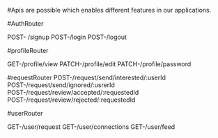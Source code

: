 #Apis are possible which enables different features in our applications.

#AuthRouter

POST- /signup
POST-/login
POST-/logout


#profileRouter

GET-/profile/view
PATCH-/profile/edit
PATCH-/profile/password

#requestRouter
POST-/request/send/interested/:userId
POST-/request/send/ignored/:usrerId
POST-/request/review/accepted/:requestedId
POST-/request/review/rejected/:requestedId

#userRouter


GET-/user/request
GET-/user/connections
GET-/user/feed


